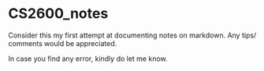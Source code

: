 # CS2600_notes

Consider this my first attempt at documenting notes on markdown. Any tips/ comments would be appreciated.

In case you find any error, kindly do let me know.
